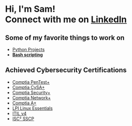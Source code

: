 <h1>Hi, I'm Sam! <br/> Connect with me on <a href="https://www.linkedin.com/in/sameer-insanali/">LinkedIn</a></h1>

<h2>Some of my favorite things to work on </h2>

- [Python Projects](https://github.com/SInsanali/Python-Projects)
- <b>[Bash scripting](https://github.com/SInsanali/BASH)</b>


<h2>Achieved Cybersecurity Certifications</h2>
<ul>
    <li><a href="https://imgur.com/y6SErOX">Comptia PenTest+</a></li>
    <li><a href="https://imgur.com/2C4BigE">Comptia CySA+</a></li>
    <li><a href="https://imgur.com/bxf3qOa">Comptia Security+</a></li>
    <li><a href="https://imgur.com/Ng4ybo3">Comptia Network+</a></li>
    <li><a href="https://imgur.com/NyFqrJw">Comptia A+</a></li>
    <li><a href="https://imgur.com/5xFyQxz">LPI Linux Essentials</a></li>
    <li><a href="https://imgur.com/nlnpWhu">ITIL v4</a></li>
    <li><a href="https://imgur.com/TVKJdMw">ISC² SSCP</a></li>
</ul>

